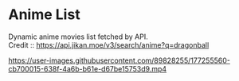 # Anime List
Dynamic anime movies list fetched by API.<br>
Credit :: https://api.jikan.moe/v3/search/anime?q=dragonball



https://user-images.githubusercontent.com/89828255/177255560-cb700015-638f-4a6b-b61e-d67be15753d9.mp4

